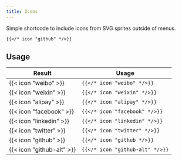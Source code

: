 ```yaml
---
title: Icons
---
```


Simple shortcode to include icons from SVG sprites outside of menus.

<!-- prettier-ignore-start -->
```tpl
{{</* icon "github" */>}}
```
<!-- prettier-ignore-end -->

## Usage

| Result                    | Usage                           |
|---------------------------|---------------------------------|
| {{< icon "weibo" >}}      | `{{</* icon "weibo" */>}}`      |
| {{< icon "weixin" >}}     | `{{</* icon "weixin" */>}}`     |
| {{< icon "alipay" >}}     | `{{</* icon "alipay" */>}}`     |
| {{< icon "facebook" >}}   | `{{</* icon "facebook" */>}}`   |
| {{< icon "linkedin" >}}   | `{{</* icon "linkedin" */>}}`   |
| {{< icon "twitter" >}}    | `{{</* icon "twitter" */>}}`    |
| {{< icon "github" >}}     | `{{</* icon "github */>}}`      |
| {{< icon "github-alt" >}} | `{{</* icon "github-alt" */>}}` |
